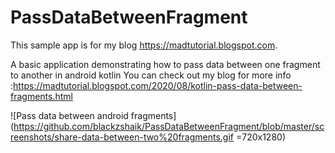 # PassDataBetweenFragment

This sample app is for my blog https://madtutorial.blogspot.com.

A basic application demonstrating how to pass data between one fragment to another in android kotlin
You can check out my blog for more info :https://madtutorial.blogspot.com/2020/08/kotlin-pass-data-between-fragments.html

![Pass data between android fragments](https://github.com/blackzshaik/PassDataBetweenFragment/blob/master/screenshots/share-data-between-two%20fragments.gif =720x1280)
